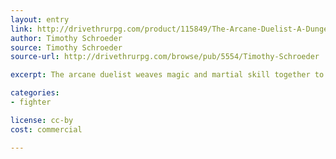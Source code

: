 ```yaml
---
layout: entry
link: http://drivethrurpg.com/product/115849/The-Arcane-Duelist-A-Dungeon-World-Playbook
author: Timothy Schroeder
source: Timothy Schroeder
source-url: http://drivethrurpg.com/browse/pub/5554/Timothy-Schroeder

excerpt: The arcane duelist weaves magic and martial skill together to form a style entirely his or her own. Acquire deadly new techniques, then combine them in new ways at a moment's inspiration to make the battlefield your canvas!

categories:
- fighter

license: cc-by
cost: commercial

---
```

